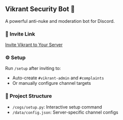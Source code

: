 ## Vikrant Security Bot 🔐

A powerful anti-nuke and moderation bot for Discord.

### 🔗 Invite Link
[Invite Vikrant to Your Server](https://discord.com/oauth2/authorize?client_id=1390545148139802735&permissions=8&scope=bot+applications.commands)

### ⚙️ Setup
Run `/setup` after inviting to:
- Auto-create `#vikrant-admin` and `#complaints`
- Or manually configure channel targets

### 📂 Project Structure
- `/cogs/setup.py`: Interactive setup command
- `/data/config.json`: Server-specific channel configs

